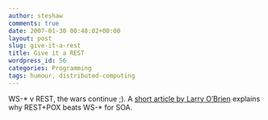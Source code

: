 ```yaml
---
author: steshaw
comments: true
date: 2007-01-30 00:48:02+00:00
layout: post
slug: give-it-a-rest
title: Give it a REST
wordpress_id: 56
categories: Programming
tags: humour, distributed-computing
---
```


WS-* v REST, the wars continue ;). A [short article by Larry
O’Brien](http://www.sdtimes.com/fullcolumn/column-20070115-02.html) explains
why REST+POX beats WS-* for SOA.
